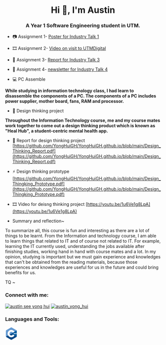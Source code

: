 <h1 align="center">Hi 👋, I'm Austin</h1>
<h3 align="center">A Year 1 Software Engineering student in UTM.</h3>

- 📷 Assignment 1- [Poster for Industry Talk 1](https://github.com/YongHuiGH/YongHuiGH.github.io/blob/main/assignment_1.jpg)

- 🎞️ Assignment 2- [Video on visit to UTMDigital](https://github.com/YongHuiGH/YongHuiGH.github.io/raw/main/Assignment%202%20Video.mp4)

- 📜 Assignment 3- [Report for Industry Talk 3](https://github.com/YongHuiGH/YongHuiGH.github.io/blob/main/assignment_3.pdf)
  
- 📖 Assignment 4- [newsletter for Industry Talk 4](https://github.com/YongHuiGH/YongHuiGH.github.io/blob/main/assignment_4.pdf)
  
  
- 💻 PC Assemble
  
**While studying in information technology class, I had learn to disassemble the components of a PC. The components of a PC includes power supplier, mother board, fans, RAM and processor.**
  
- 🧠 Design thinking project

**Throughout the Information Technology course, me and my course mates work together to come out a design thinking product which is known as "Heal Hub", a student-centric mental health app.**
  
- 📝 Report for design thinking project [https://github.com/YongHuiGH/YongHuiGH.github.io/blob/main/Design_Thinking_Report.pdf](https://github.com/YongHuiGH/YongHuiGH.github.io/blob/main/Design_Thinking_Report.pdf)

- ⚡ Design thinking prototype [https://github.com/YongHuiGH/YongHuiGH.github.io/blob/main/Design_Thingking_Prototype.pdf](https://github.com/YongHuiGH/YongHuiGH.github.io/blob/main/Design_Thingking_Prototype.pdf)

- 🎞️ Video for deisng thinking project [https://youtu.be/1u6Ve1g8LpA](https://youtu.be/1u6Ve1g8LpA)

- Summary and reflection~
  
To summarize all, this course is fun and interesting as there are a lot of things to be learnt. From the Information and technology course, I am able to learn things that related to IT and of course not related to IT. For example, learning the IT currently used, understanding the jobs available after finishing studies, working hand in hand with course mates and a lot. In my opinion, studying is important but we must gain experience and knowledges that can't be obtained from the reading materials, because those experiences and knowledges are useful for us in the future and could bring benefits for us.

TQ ~

<h3 align="left">Connect with me:</h3>
<p align="left">
<a href="https://fb.com/austin see yong hui" target="blank"><img align="center" src="https://raw.githubusercontent.com/rahuldkjain/github-profile-readme-generator/master/src/images/icons/Social/facebook.svg" alt="austin see yong hui" height="30" width="40" /></a>
<a href="https://instagram.com/austin_yong_hui" target="blank"><img align="center" src="https://raw.githubusercontent.com/rahuldkjain/github-profile-readme-generator/master/src/images/icons/Social/instagram.svg" alt="austin_yong_hui" height="30" width="40" /></a>
</p>

<h3 align="left">Languages and Tools:</h3>
<p align="left"> <a href="https://www.w3schools.com/cpp/" target="_blank" rel="noreferrer"> <img src="https://raw.githubusercontent.com/devicons/devicon/master/icons/cplusplus/cplusplus-original.svg" alt="cplusplus" width="40" height="40"/> </a> </p>
